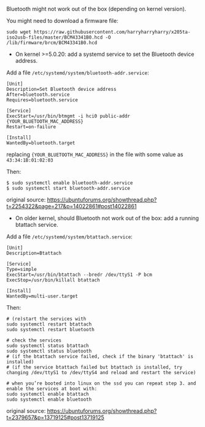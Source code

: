 Bluetooth might not work out of the box (depending on kernel version).

You might need to download a firmware file:

```
sudo wget https://raw.githubusercontent.com/harryharryharry/x205ta-iso2usb-files/master/BCM43341B0.hcd -O /lib/firmware/brcm/BCM43341B0.hcd
```

* On kernel >=5.0.20: add a systemd service to set the Bluetooth device address.

Add a file `/etc/systemd/system/bluetooth-addr.service`:

```
[Unit]
Description=Set Bluetooth device address
After=bluetooth.service
Requires=bluetooth.service

[Service]
ExecStart=/usr/bin/btmgmt -i hci0 public-addr {YOUR_BLUETOOTH_MAC_ADDRESS}
Restart=on-failure

[Install]
WantedBy=bluetooth.target
```
replacing `{YOUR_BLUETOOTH_MAC_ADDRESS}` in the file with some value as `43:34:1B:01:02:03`

Then:
```
$ sudo systemctl enable bluetooth-addr.service
$ sudo systemctl start bluetooth-addr.service
```
original source: https://ubuntuforums.org/showthread.php?t=2254322&page=217&p=14022861#post14022861

* On older kernel, should Bluetooth not work out of the box: add a running btattach service.

Add a file `/etc/systemd/system/btattach.service`:

```
[Unit]
Description=Btattach

[Service]
Type=simple
ExecStart=/usr/bin/btattach --bredr /dev/ttyS1 -P bcm
ExecStop=/usr/bin/killall btattach

[Install]
WantedBy=multi-user.target
```

Then:


```
# (re)start the services with
sudo systemctl restart btattach
sudo systemctl restart bluetooth

# check the services
sudo systemctl status btattach
sudo systemctl status bluetooth
# (if the btattach service failed, check if the binary 'btattach' is installed)
# (if the service btattach failed but btattach is installed, try changing /dev/ttyS1 to /dev/ttyS4 and reload and restart the service)

# when you’re booted into linux on the ssd you can repeat step 3. and enable the services at boot with:
sudo systemctl enable btattach
sudo systemctl enable bluetooth
```

original source: https://ubuntuforums.org/showthread.php?t=2379657&p=13719125#post13719125

